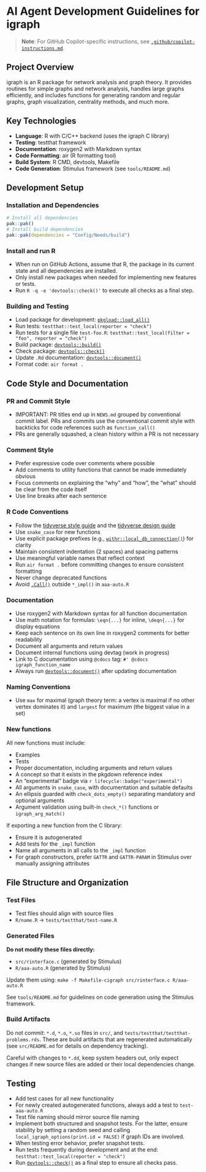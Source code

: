 # AI Agent Development Guidelines for igraph

> **Note**: For GitHub Copilot-specific instructions, see
> [`.github/copilot-instructions.md`](https://r.igraph.org/copilot-instructions.md).

## Project Overview

igraph is an R package for network analysis and graph theory. It
provides routines for simple graphs and network analysis, handles large
graphs efficiently, and includes functions for generating random and
regular graphs, graph visualization, centrality methods, and much more.

## Key Technologies

- **Language**: R with C/C++ backend (uses the igraph C library)
- **Testing**: testthat framework
- **Documentation**: roxygen2 with Markdown syntax
- **Code Formatting**: air (R formatting tool)
- **Build System**: R CMD, devtools, Makefile
- **Code Generation**: Stimulus framework (see `tools/README.md`)

## Development Setup

### Installation and Dependencies

``` r
# Install all dependencies
pak::pak()
# Install build dependencies
pak::pak(dependencies = "Config/Needs/build")
```

### Install and run R

- When run on GitHub Actions, assume that R, the package in its current
  state and all dependencies are installed.
- Only install new packages when needed for implementing new features or
  tests.
- Run `R -q -e 'devtools::check()'` to execute all checks as a final
  step.

### Building and Testing

- Load package for development:
  [`pkgload::load_all()`](https://pkgload.r-lib.org/reference/load_all.html)
- Run tests: `testthat::test_local(reporter = "check")`
- Run tests for a single file `test-foo.R`:
  `testthat::test_local(filter = "foo", reporter = "check")`
- Build package:
  [`devtools::build()`](https://devtools.r-lib.org/reference/build.html)
- Check package:
  [`devtools::check()`](https://devtools.r-lib.org/reference/check.html)
- Update `.Rd` documentation:
  [`devtools::document()`](https://devtools.r-lib.org/reference/document.html)
- Format code: `air format .`

## Code Style and Documentation

### PR and Commit Style

- IMPORTANT: PR titles end up in `NEWS.md` grouped by conventional
  commit label. PRs and commits use the conventional commit style with
  backticks for code references such as `function_call()`
- PRs are generally squashed, a clean history within a PR is not
  necessary

### Comment Style

- Prefer expressive code over comments where possible
- Add comments to utility functions that cannot be made immediately
  obvious
- Focus comments on explaining the “why” and “how”, the “what” should be
  clear from the code itself
- Use line breaks after each sentence

### R Code Conventions

- Follow the [tidyverse style guide](https://style.tidyverse.org) and
  the [tidyverse design guide](https://design.tidyverse.org)
- Use `snake_case` for new functions
- Use explicit package prefixes (e.g.,
  [`withr::local_db_connection()`](https://withr.r-lib.org/reference/with_db_connection.html))
  for clarity
- Maintain consistent indentation (2 spaces) and spacing patterns
- Use meaningful variable names that reflect context
- Run `air format .` before committing changes to ensure consistent
  formatting
- Never change deprecated functions
- Avoid [`.Call()`](https://rdrr.io/r/base/CallExternal.html) outside
  `*_impl()` in `aaa-auto.R`

### Documentation

- Use roxygen2 with Markdown syntax for all function documentation
- Use math notation for formulas: `\eqn{...}` for inline, `\deqn{...}`
  for display equations
- Keep each sentence on its own line in roxygen2 comments for better
  readability
- Document all arguments and return values
- Document internal functions using devtag (work in progress)
- Link to C documentation using `@cdocs` tag:
  `#' @cdocs igraph_function_name`
- Always run
  [`devtools::document()`](https://devtools.r-lib.org/reference/document.html)
  after updating documentation

### Naming Conventions

- Use `max` for maximal (graph theory term: a vertex is maximal if no
  other vertex dominates it) and `largest` for maximum (the biggest
  value in a set)

### New functions

All new functions must include:

- Examples
- Tests
- Proper documentation, including arguments and return values
- A concept so that it exists in the pkgdown reference index
- An “experimental” badge via `r lifecycle::badge("experimental")`
- All arguments in `snake_case`, with documentation and suitable
  defaults
- An ellipsis guarded with `check_dots_empty()` separating mandatory and
  optional arguments
- Argument validation using built-in `check_*()` functions or
  `igraph_arg_match()`

If exporting a new function from the C library:

- Ensure it is autogenerated
- Add tests for the `_impl` function
- Name all arguments in all calls to the `_impl` function
- For graph constructors, prefer `GATTR` and `GATTR-PARAM` in Stimulus
  over manually assigning attributes

## File Structure and Organization

### Test Files

- Test files should align with source files
- `R/name.R` → `tests/testthat/test-name.R`

### Generated Files

**Do not modify these files directly:**

- `src/rinterface.c` (generated by Stimulus)
- `R/aaa-auto.R` (generated by Stimulus)

Update them using:
`make -f Makefile-cigraph src/rinterface.c R/aaa-auto.R`

See `tools/README.md` for guidelines on code generation using the
Stimulus framework.

### Build Artifacts

Do not commit: `*.d`, `*.o`, `*.so` files in `src/`, and
`tests/testthat/testthat-problems.rds`. These are build artifacts that
are regenerated automatically (see `src/README.md` for details on
dependency tracking).

Careful with changes to `*.dd`, keep system headers out, only expect
changes if new source files are added or their local dependencies
change.

## Testing

- Add test cases for all new functionality
- For newly created autogenerated functions, always add a test to
  `test-aaa-auto.R`
- Test file naming should mirror source file naming
- Implement both structured and snapshot tests. For the latter, ensure
  stability by setting a random seed and calling
  `local_igraph_options(print.id = FALSE)` if graph IDs are involved.
- When testing error behavior, prefer snapshot tests.
- Run tests frequently during development and at the end:
  `testthat::test_local(reporter = "check")`
- Run
  [`devtools::check()`](https://devtools.r-lib.org/reference/check.html)
  as a final step to ensure all checks pass.
